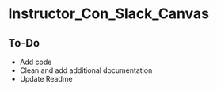 # Instructor_Con_Slack_Canvas
## To-Do
- Add code
- Clean and add additional documentation
- Update Readme
